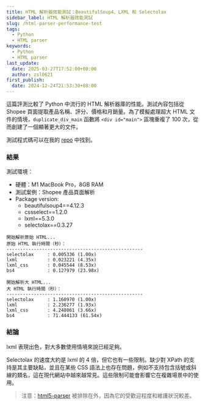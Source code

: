 ```yaml
---
title: HTML 解析器效能測試：BeautifulSoup4、LXML 和 Selectolax
sidebar_label: HTML 解析器效能測試
slug: /html-parser-performance-test
tags:
  - Python
  - HTML parser
keywords:
  - Python
  - HTML parser
last_update:
  date: 2025-03-27T17:52:00+08:00
  author: zsl0621
first_publish:
  date: 2024-12-24T21:53:30+08:00
---
```


這篇評測比較了 Python 中流行的 HTML 解析器庫的性能。測試內容包括從 Shopee 頁面提取產品名稱、評分、價格和月銷量。為了模擬處理超大 HTML 文件的情境，`duplicate_div_main` 函數將 `<div id="main">` 區塊重複了 100 次，從而創建了一個顯著更大的文件。

測試程式碼可以在我的 [repo](https://github.com/ZhenShuo2021/blog-script/tree/main/python/html-parser) 中找到。

### 結果

測試環境：

- 硬體：M1 MacBook Pro，8GB RAM
- 測試案例：Shopee 產品頁面解析
- Package version:
  - beautifulsoup4==4.12.3
  - cssselect==1.2.0
  - lxml==5.3.0
  - selectolax==0.3.27

```none
開始解析原始 HTML...
原始 HTML 執行時間（秒）：
--------------------------------------------------
selectolax     : 0.005336 (1.00x)
lxml           : 0.023221 (4.35x)
lxml_css       : 0.045544 (8.53x)
bs4            : 0.127979 (23.98x)

開始解析大 HTML...
大 HTML 執行時間（秒）：
--------------------------------------------------
selectolax     : 1.160970 (1.00x)
lxml           : 2.236277 (1.93x)
lxml_css       : 4.248061 (3.66x)
bs4            : 71.444133 (61.54x)
```

### 結論

lxml 表現出色，對大多數使用情境來說已經足夠。

Selectolax 的速度大約是 lxml 的 4 倍，但它也有一些限制。缺少對 XPath 的支持是其主要缺點，並且在某些 CSS 語法上也存在問題，例如不支持包含括號或斜線的類名，這在現代網站中越來越常見。這些限制可能會影響它在複雜場景中的使用。

> 注意：[html5-parser](https://github.com/kovidgoyal/html5-parser) 被排除在外，因為它的受歡迎程度和維護狀況較差。
